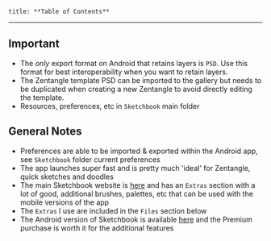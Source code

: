```table-of-contents
title: **Table of Contents**
```

---

## Important

- The *only* export format on Android that retains layers is `PSD`. Use this format for best interoperability when you want to retain layers.
- The Zentangle template PSD can be imported to the gallery but needs to be duplicated when creating a new Zentangle to avoid directly editing the template.
- Resources, preferences, etc in `Sketchbook` main folder

## General Notes

- Preferences are able to be imported & exported within the Android app, see `Sketchbook` folder current preferences
- The app launches super fast and is pretty much 'ideal' for Zentangle, quick sketches and doodles
- The main Sketchbook website is [here](https://www.sketchbook.com/) and has an `Extras` section with a lot of good, additional brushes, palettes, etc that can be used with the mobile versions of the app
- The `Extras` I use are included in the `Files` section below
- The Android version of Sketchbook is available [here](https://play.google.com/store/apps/details?id=com.adsk.sketchbook) and the Premium purchase is worth it for the additional features
